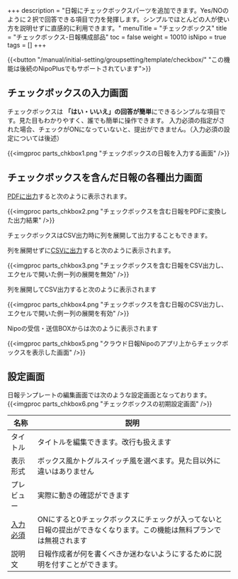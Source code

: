 +++
description = "日報にチェックボックスパーツを追加できます。Yes/NOのように２択で回答できる項目で力を発揮します。シンプルでほとんどの人が使い方を説明せずに直感的に利用できます。"
menuTitle = "チェックボックス"
title = "チェックボックス-日報構成部品"
toc = false
weight = 10010
isNipo = true
tags = []
+++

{{<button "/manual/initial-setting/groupsetting/template/checkbox/" "この機能は後続のNipoPlusでもサポートされています">}}

## チェックボックスの入力画面

チェックボックスは **「はい・いいえ」の回答が簡単**にできるシンプルな項目です。見た目もわかりやすく、誰でも簡単に操作できます。
入力必須の指定がされた場合、チェックがONになっていないと、提出ができません。（入力必須の設定については後述）

{{<imgproc parts_chkbox1.png "チェックボックスの日報を入力する画面" />}}


## チェックボックスを含んだ日報の各種出力画面

[PDFに出力](/old/manual/pdf/)すると次のように表示されます。

{{<imgproc parts_chkbox2.png "チェックボックスを含む日報をPDFに変換した出力結果" />}}

チェックボックスはCSV出力時に列を展開して出力することもできます。

列を展開せずに[CSVに出力](/old/manual/analytics/)すると次のように表示されます。

{{<imgproc parts_chkbox3.png "チェックボックスを含む日報をCSV出力し、エクセルで開いた例ー列の展開を無効" />}}

列を展開してCSV出力すると次のように表示されます

{{<imgproc parts_chkbox4.png "チェックボックスを含む日報のCSV出力し、エクセルで開いた例ー列の展開を有効" />}}

Nipoの受信・送信BOXからは次のように表示されます

{{<imgproc parts_chkbox5.png "クラウド日報Nipoのアプリ上からチェックボックスを表示した画面" />}}

## 設定画面

日報テンプレートの編集画面では次のような設定画面となっております。
{{<imgproc parts_chkbox6.png "チェックボックスの初期設定画面" />}}

|名称|説明|
|---|---|
|タイトル|タイトルを編集できます。改行も扱えます|
|表示形式|ボックス風かトグルスイッチ風を選べます。見た目以外に違いはありません|
|プレビュー|実際に動きの確認ができます|
|[入力必須](/blog/required/)|ONにすると0チェックボックスにチェックが入ってないと日報の提出ができなくなります。この機能は無料プランでは無視されます|
|説明文|日報作成者が何を書くべきか迷わないようにするために説明を付すことができます。|
